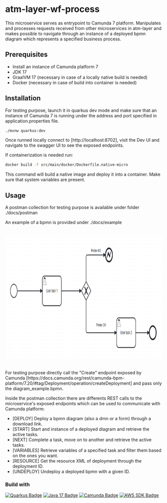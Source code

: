 # atm-layer-wf-process
This microservice serves as entrypoint to Camunda 7 platform. Manipulates and processes requests received from other microservices in atm-layer and makes possible to navigate through an instance of a deployed bpmn diagram which represents a specified business process.

## Prerequisites
* Install an instance of Camunda platform 7
* JDK 17
* GraalVM 17 (necessary in case of a locally native build is needed)
* Docker (necessary in case of build into container is needed)

## Installation
For testing purpose, launch it in quarkus dev mode and make sure that an instance of Camunda 7 is running under the address and port specified in application.properties file.

```bash
./mvnw quarkus:dev
```

<p>Once runned locally connect to [http://localhost:8702], visit the Dev UI and navigate to the swagger UI to see the exposed endpoints.</p>
<p>If containerization is needed run: </p>

```bash
docker build -f src/main/docker/Dockerfile.native-micro
```

This command will build a native image and deploy it into a container. Make sure that system variables are present.

## Usage
<p>A postman collection for testing purpose is available under folder ./docs/postman </p>
<p>An example of a bpmn is provided under ./docs/example </p>

<!-- example bpmn -->
<br />
<div align="center">
  <a>
    <img src="docs/images/diagram_example.PNG" alt="bpmn" width="900" height="400">
  </a>
</div>
<br />

<p>For testing purpose directly call the "Create" endpoint exposed by Camunda [https://docs.camunda.org/rest/camunda-bpm-platform/7.20/#tag/Deployment/operation/createDeployment] and pass only the diagram_example.bpmn. </p>
<p>Inside the postman collection there are differents REST calls to the microservice's exposed endpoints which can be used to communicate with Camunda platform: </p>

* [DEPLOY] Deploy a bpmn diagram (also a dmn or a form) through a download link.
* [START] Start and instance of a deployed diagram and retrieve the active tasks.
* [NEXT] Complete a task, move on to another and retrieve the active tasks.
* [VARIABLES] Retrieve variables of a specified task and filter them based on the ones you want.
* [RESOURCE] Get the resource XML of deployment through the deployment ID.
* [UNDEPLOY] Undeploy a deployed bpmn with a given ID.

### Build with
[![Quarkus Badge](https://img.shields.io/badge/Quarkus-3.2.9.Final-1488C6?style=for-the-badge&logo=quarkus)](https://quarkus.io/)
[![Java 17 Badge](https://img.shields.io/badge/Java-17-007396?style=for-the-badge&logo=java)](https://www.oracle.com/java/technologies/javase-jdk17-downloads.html)
[![Camunda Badge](https://img.shields.io/badge/Camunda-7.20-2F73C9?style=for-the-badge&logo=camunda)](https://camunda.com/)
[![AWS SDK Badge](https://img.shields.io/badge/AWS_SDK-2.4.5-232F3E?style=for-the-badge&logo=amazon-aws)](https://aws.amazon.com/sdk-for-java/)




